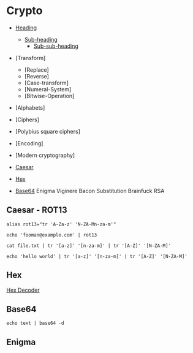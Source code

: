 # Crypto


- [Heading](#heading)
  * [Sub-heading](#sub-heading)
    + [Sub-sub-heading](#sub-sub-heading)

- [Transform]
  * [Replace]
  * [Reverse]
  * [Case-transform]
  * [Numeral-System]
  * [Bitwise-Operation]

 * [Alphabets]


 * [Ciphers]


 * [Polybius square ciphers]

 * [Encoding]


 * [Modern cryptography]







 * [Caesar](#Caesar)
 * [Hex](#Hex)
 * [Base64](#Base64)
 Enigma
 Viginere
 Bacon
 Substitution
 Brainfuck
 RSA






## Caesar - ROT13

`alias rot13="tr 'A-Za-z' 'N-ZA-Mn-za-m'"`

`echo 'fooman@example.com' | rot13`


```
cat file.txt | tr '[a-z]' '[n-za-m]' | tr '[A-Z]' '[N-ZA-M]'
```

```
echo 'hello world' | tr '[a-z]' '[n-za-m]' | tr '[A-Z]' '[N-ZA-M]'
```

## Hex

[Hex Decoder](https://cryptii.com/pipes/hex-decoder)


## Base64

```
echo text | base64 -d
```

## Enigma

